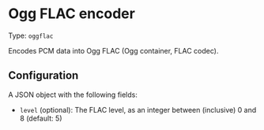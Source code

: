 
# Ogg FLAC encoder

Type: `oggflac`

Encodes PCM data into Ogg FLAC (Ogg container, FLAC codec).

## Configuration

A JSON object with the following fields:

* `level` (optional): The FLAC level, as an integer between (inclusive)
  0 and 8 (default: 5)
